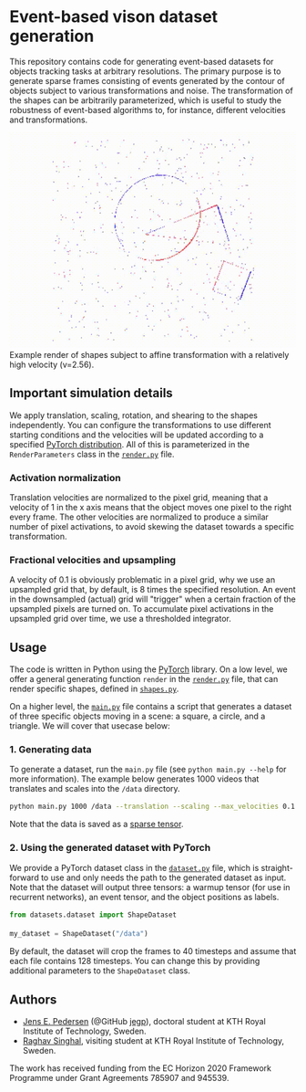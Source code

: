 # Event-based vison dataset generation

This repository contains code for generating event-based datasets for objects tracking tasks at arbitrary resolutions.
The primary purpose is to generate sparse frames consisting of events generated by the contour of objects subject to various transformations and noise.
The transformation of the shapes can be arbitrarily parameterized, which is useful to study the robustness of event-based algorithms to, for instance, different velocities and transformations.

![](affine.gif)
Example render of shapes subject to affine transformation with a relatively high velocity (v=2.56).

## Important simulation details

We apply translation, scaling, rotation, and shearing to the shapes independently.
You can configure the transformations to use different starting conditions and the velocities will be updated according to a specified [PyTorch distribution](https://pytorch.org/docs/stable/distributions.html).
All of this is parameterized in the `RenderParameters` class in the [`render.py`](datasets/render.py) file.

### Activation normalization
Translation velocities are normalized to the pixel grid, meaning that a velocity of 1 in the x axis means that the object moves one pixel to the right every frame.
The other velocities are normalized to produce a similar number of pixel activations, to avoid skewing the dataset towards a specific transformation.

### Fractional velocities and upsampling
A velocity of 0.1 is obviously problematic in a pixel grid, why we use an upsampled grid that, by default, is 8 times the specified resolution.
An event in the downsampled (actual) grid will "trigger" when a certain fraction of the upsampled pixels are turned on.
To accumulate pixel activations in the upsampled grid over time, we use a thresholded integrator.

## Usage

The code is written in Python using the [PyTorch](https://pytorch.org/) library.
On a low level, we offer a general generating function `render` in the [`render.py`](datasets/render.py) file, that can render specific shapes, defined in [`shapes.py`](datasets/shapes.py).

On a higher level, the [`main.py`](datasets/main.py) file contains a script that generates a dataset of three specific objects moving in a scene: a square, a circle, and a triangle.
We will cover that usecase below:

### 1. Generating data

To generate a dataset, run the `main.py` file (see `python main.py --help` for more information).
The example below generates 1000 videos that translates and scales into the `/data` directory.

```bash
python main.py 1000 /data --translation --scaling --max_velocities 0.1 0.5 1.0
```

Note that the data is saved as a [sparse tensor](https://pytorch.org/docs/stable/sparse.html).

### 2. Using the generated dataset with PyTorch

We provide a PyTorch dataset class in the [`dataset.py`](datasets/dataset.py) file, which is straight-forward to use and only needs the path to the generated dataset as input.
Note that the dataset will output three tensors: a warmup tensor (for use in recurrent networks), an event tensor, and the object positions as labels. 

```python
from datasets.dataset import ShapeDataset

my_dataset = ShapeDataset("/data")
```

By default, the dataset will crop the frames to 40 timesteps and assume that each file contains 128 timesteps. 
You can change this by providing additional parameters to the `ShapeDataset` class.

## Authors

* [Jens E. Pedersen](https://www.kth.se/profile/jeped) (@GitHub [jegp](https://github.com/jegp/)), doctoral student at KTH Royal Institute of Technology, Sweden.
* [Raghav Singhal](https://github.com/RaghavSinghal10), visiting student at KTH Royal Institute of Technology, Sweden.

The work has received funding from the EC Horizon 2020 Framework Programme under Grant Agreements 785907 and 945539.
